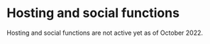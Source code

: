 # Hosting and social functions

Hosting and social functions are not active yet as of October 2022.
